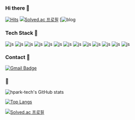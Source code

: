 ### Hi there 👋
[![Hits](https://hits.seeyoufarm.com/api/count/incr/badge.svg?url=https%3A%2F%2Fgithub.com%2Fhpark-tech%2Fhit-counter&count_bg=%2379C83D&title_bg=%23555555&icon=&icon_color=%23E7E7E7&title=hits&edge_flat=false)](https://hits.seeyoufarm.com)
[![Solved.ac
프로필](http://mazassumnida.wtf/api/mini/generate_badge?boj=todayicode)](https://solved.ac/todayicode)
[![blog](http://img.shields.io/badge/-Blog-brightgreen?style=flat-square&logo=FF5722&link=https://a-develop.tistory.com)

<!--
**hpark-tech/hpark-tech** is a ✨ _special_ ✨ repository because its `README.md` (this file) appears on your GitHub profile.

Here are some ideas to get you started:

- 🔭 I’m currently working on ...
- 🌱 I’m currently learning ...
- 👯 I’m looking to collaborate on ...
- 🤔 I’m looking for help with ...
- 💬 Ask me about ...
- 📫 How to reach me: ...
- 😄 Pronouns: ...
- ⚡ Fun fact: ...
-->

### Tech Stack 👋
![js](https://img.shields.io/badge/Java-ED8B00?style=for-the-badge&logo=openjdk&logoColor=white)
![js](https://img.shields.io/badge/Spring-6DB33F?style=for-the-badge&logo=spring&logoColor=white)
![js](https://img.shields.io/badge/Amazon_AWS-232F3E?style=for-the-badge&logo=amazon-aws&logoColor=white)
![js](https://img.shields.io/badge/Eclipse-2C2255?style=for-the-badge&logo=eclipse&logoColor=white)
![js](https://img.shields.io/badge/Windows-0078D6?style=for-the-badge&logo=windows&logoColor=white)
	![js](https://img.shields.io/badge/MySQL-00000F?style=for-the-badge&logo=mysql&logoColor=white)
 ![js](https://img.shields.io/badge/Oracle-F80000?style=for-the-badge&logo=Oracle&logoColor=white)
 ![js](https://img.shields.io/badge/HTML-239120?style=for-the-badge&logo=html5&logoColor=white)
 ![js](https://img.shields.io/badge/CSS-239120?&style=for-the-badge&logo=css3&logoColor=white)
	 ![js](https://img.shields.io/badge/JavaScript-F7DF1E?style=for-the-badge&logo=JavaScript&logoColor=white)
   ![js](https://img.shields.io/badge/Bootstrap-563D7C?style=for-the-badge&logo=bootstrap&logoColor=white)
    ![js](https://img.shields.io/badge/jQuery-0769AD?style=for-the-badge&logo=jquery&logoColor=white)
    ![js](https://img.shields.io/badge/Notion-000000?style=for-the-badge&logo=notion&logoColor=white)

### Contact 👋
[![Gmail Badge](https://img.shields.io/badge/Gmail-d14836?style=flat-square&logo=Gmail&logoColor=white&link=mailto:jjuhee0913@gmail.com)](mailto:hpark.tech@gmail.com)


### 👋
![hpark-tech's GitHub stats](https://github-readme-stats.vercel.app/api?username=hpark-tech&hide=contribs,prs&show_icons=true&theme=graywhite)

[![Top Langs](https://github-readme-stats.vercel.app/api/top-langs/?username=hpark-tech)](https://github.com/hpark-tech/github-readme-stats)

[![Solved.ac
프로필](http://mazassumnida.wtf/api/v2/generate_badge?boj=todayicode)](https://solved.ac/todayicode)

